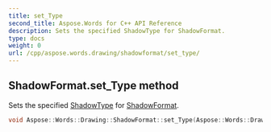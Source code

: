 ```yaml
---
title: set_Type
second_title: Aspose.Words for C++ API Reference
description: Sets the specified ShadowType for ShadowFormat. 
type: docs
weight: 0
url: /cpp/aspose.words.drawing/shadowformat/set_type/
---
```

## ShadowFormat.set_Type method


Sets the specified [ShadowType](../shadowtype/) for [ShadowFormat](./).

```cpp
void Aspose::Words::Drawing::ShadowFormat::set_Type(Aspose::Words::Drawing::ShadowType value)
```

